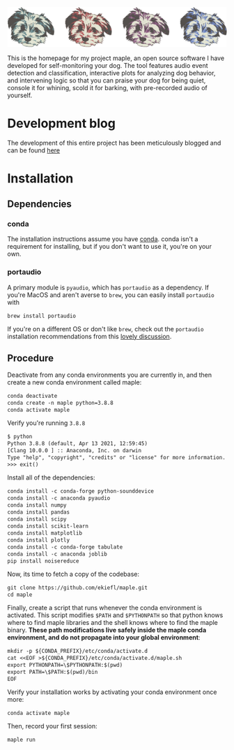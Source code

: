 <img src="logo/logo_line.png" />

This is the homepage for my project maple, an open source software I have developed for self-monitoring your dog. The tool features audio event detection and classification, interactive plots for analyzing dog behavior, and intervening logic so that you can praise your dog for being quiet, console it for whining, scold it for barking, with pre-recorded audio of yourself.

# Development blog

The development of this entire project has been meticulously blogged and can be found [here](https://ekiefl.github.io/projects/maple)

# Installation

## Dependencies

### conda

The installation instructions assume you have [conda](https://conda.io/projects/conda/en/latest/user-guide/install/index.html). conda isn't a requirement for installing, but if you don't want to use it, you're on your own.

### portaudio

A primary module is `pyaudio`, which has `portaudio` as a dependency. If you're MacOS and aren't
averse to `brew`, you can easily install `portaudio` with

```
brew install portaudio
```

If you're on a different OS or don't like `brew`, check out the `portaudio` installation recommendations from this [lovely
discussion](https://stackoverflow.com/questions/33513522/when-installing-pyaudio-pip-cannot-find-portaudio-h-in-usr-local-include).

## Procedure

Deactivate from any conda environments you are currently in, and then create a new conda environment
called maple:

```
conda deactivate
conda create -n maple python=3.8.8
conda activate maple
```

Verify you're running `3.8.8`

```
$ python
Python 3.8.8 (default, Apr 13 2021, 12:59:45)
[Clang 10.0.0 ] :: Anaconda, Inc. on darwin
Type "help", "copyright", "credits" or "license" for more information.
>>> exit()
```

Install all of the dependencies:

```
conda install -c conda-forge python-sounddevice
conda install -c anaconda pyaudio
conda install numpy
conda install pandas
conda install scipy
conda install scikit-learn
conda install matplotlib
conda install plotly
conda install -c conda-forge tabulate
conda install -c anaconda joblib
pip install noisereduce
```

Now, its time to fetch a copy of the codebase:

```
git clone https://github.com/ekiefl/maple.git
cd maple
```

Finally, create a script that runs whenever the conda environment is activated. This script
modifies `$PATH` and `$PYTHONPATH` so that python knows where to find maple libraries and the shell knows where to find the maple binary. **These path
modifications live safely inside the maple conda environment, and do not propagate into your global
environment**:

```
mkdir -p ${CONDA_PREFIX}/etc/conda/activate.d
cat <<EOF >${CONDA_PREFIX}/etc/conda/activate.d/maple.sh
export PYTHONPATH=\$PYTHONPATH:$(pwd)
export PATH=\$PATH:$(pwd)/bin
EOF
```

Verify your installation works by activating your conda environment once more:

```
conda activate maple
```

Then, record your first session:

```
maple run
```



